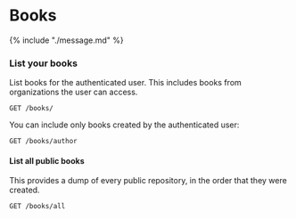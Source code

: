 # Books

{% include "./message.md" %}

### List your books

List books for the authenticated user. This includes books from organizations the user can access.

```
GET /books/
```

You can include only books created by the authenticated user:

```
GET /books/author
```

#### List all public books

This provides a dump of every public repository, in the order that they were created.

```
GET /books/all
```


